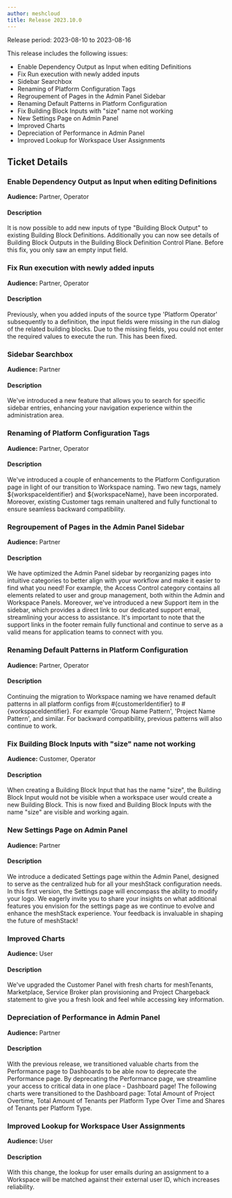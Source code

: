 ```yaml
---
author: meshcloud
title: Release 2023.10.0
---
```


Release period: 2023-08-10 to 2023-08-16

This release includes the following issues:
* Enable Dependency Output as Input when editing Definitions
* Fix Run execution with newly added inputs
* Sidebar Searchbox
* Renaming of Platform Configuration Tags
* Regroupement of Pages in the Admin Panel Sidebar
* Renaming Default Patterns in Platform Configuration
* Fix Building Block Inputs with "size" name not working
* New Settings Page on Admin Panel
* Improved Charts
* Depreciation of Performance in Admin Panel
* Improved Lookup for Workspace User Assignments
<!--truncate-->

## Ticket Details
### Enable Dependency Output as Input when editing Definitions
**Audience:** Partner, Operator


#### Description
It is now possible to add new inputs of type "Building Block Output" to existing Building Block Definitions.
Additionally you can now see details of Building Block Outputs in the Building Block Definition Control Plane.
Before this fix, you only saw an empty input field.

### Fix Run execution with newly added inputs
**Audience:** Partner, Operator


#### Description
Previously, when you added inputs of the source type 'Platform Operator' subsequently to a definition, the input fields were missing in the run dialog of the related building blocks. Due to the missing fields, you could not enter the required values to execute the run. This has been fixed.

### Sidebar Searchbox
**Audience:** Partner


#### Description
We've introduced a new feature that allows you to search for 
specific sidebar entries, enhancing your navigation experience 
within the administration area.

### Renaming of Platform Configuration Tags
**Audience:** Partner, Operator


#### Description
We've introduced a couple of enhancements to the Platform Configuration page in light of our 
transition to Workspace naming. Two new tags, namely ${workspaceIdentifier} and ${workspaceName}, 
have been incorporated. Moreover, existing Customer tags remain unaltered and fully functional 
to ensure seamless backward compatibility.

### Regroupement of Pages in the Admin Panel Sidebar
**Audience:** Partner


#### Description
We have optimized the Admin Panel sidebar by reorganizing pages into intuitive 
categories to better align with your workflow and make it easier to find what 
you need! For example, the Access Control category contains all elements 
related to user and group management, both within the Admin and Workspace 
Panels. Moreover, we've introduced a new Support item in the sidebar, which 
provides a direct link to our dedicated support email, streamlining your access 
to assistance. It's important to note that the support links in the footer 
remain fully functional and continue to serve as a valid means for application 
teams to connect with you.

### Renaming Default Patterns in Platform Configuration
**Audience:** Partner, Operator


#### Description
Continuing the migration to Workspace naming we have renamed default patterns in all platform configs from 
#{customerIdentifier} to #{workspaceIdentifier}. For example 'Group Name Pattern', 'Project Name Pattern', 
and similar. For backward compatibility, previous patterns will also continue to work.

### Fix Building Block Inputs with "size" name not working
**Audience:** Customer, Operator


#### Description
When creating a Building Block Input that has the name "size", the Building Block Input would not be visible when a workspace user
would create a new Building Block. This is now fixed and Building Block Inputs with the name "size" are visible and working again.

### New Settings Page on Admin Panel
**Audience:** Partner


#### Description
We introduce a dedicated Settings page within the Admin Panel, designed to serve as the centralized hub for all 
your meshStack configuration needs. In this first version, the Settings page will encompass the ability to modify 
your logo. We eagerly invite you to share your insights on what additional features you envision for the settings 
page as we continue to evolve and enhance the meshStack experience. Your feedback is invaluable in shaping the 
future of meshStack!

### Improved Charts
**Audience:** User


#### Description
We've upgraded the Customer Panel with fresh charts for 
meshTenants, Marketplace, Service Broker plan provisioning 
and Project Chargeback statement to give you a fresh look 
and feel while accessing key information.

### Depreciation of Performance in Admin Panel
**Audience:** Partner


#### Description
With the previous release, we transitioned valuable charts from 
the Performance page to Dashboards to be able now to deprecate the 
Performance page. By deprecating the Performance page, we streamline 
your access to critical data in one place - Dashboard page! 
The following charts were transitioned to the Dashboard page: 
Total Amount of Project Overtime, Total Amount of Tenants 
per Platform Type Over Time and Shares of Tenants per Platform Type.

### Improved Lookup for Workspace User Assignments
**Audience:** User


#### Description
With this change, the lookup for user emails during an assignment 
to a Workspace will be matched against their external user ID, which
increases reliability.


